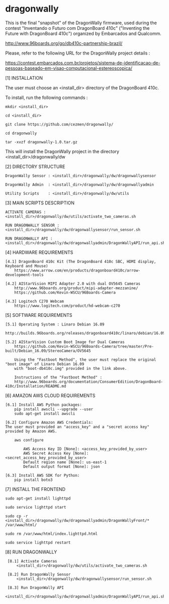 # dragonwally

This is the final "snapshot" of the DragonWally firmware, used during
the contest "Inventando o Futuro com DragonBoard 410c" ("Inventing the Future with DragonBoard 410c") organized by
Embarcados and Qualcomm.

http://www.96boards.org/go/db410c-partnership-brazil/

Please, refer to the following URL for the DragonWally project details :

https://contest.embarcados.com.br/projetos/sistema-de-identificacao-de-pessoas-baseado-em-visao-computacional-estereoscopica/

[1] INSTALLATION

The user must choose an <install_dir> directory of the DragonBoard 410c.

To install, run the following commands :

    mkdir <install_dir>

    cd <install_dir>

    git clone https://github.com/cezmen/dragonwally/

    cd dragonwally

    tar -xvzf dragonwally-1.0.tar.gz

This will install the DragonWally project in the directory <install_dir>/dragonwally/dw


[2] DIRECTORY STRUCTURE

    DragonWally Sensor : <install_dir>/dragonwally/dw/dragonwallysensor

    DragonWally Admin  : <install_dir>/dragonwally/dw/dragonwallyadmin

    Utility Scripts    : <install_dir>/dragonwally/dw/utils


[3] MAIN SCRIPTS DESCRIPTION

    ACTIVATE CAMERAS :  <install_dir>/dragonwally/dw/utils/activate_two_cameras.sh

    RUN DRAGONWALLY SENSOR : <install_dir>/dragonwally/dw/dragonwallysensor/run_sensor.sh

    RUN DRAGONWALLY API : <install_dir>/dragonwally/dw/dragonwallyadmin/DragonWallyAPI/run_api.sh


[4] HARDWARE REQUIREMENTS 

    [4.1] DragonBoard 410c Kit (The DragonBoard 410c SBC, HDMI display, Keyboard and Mouse)
        https://www.arrow.com/en/products/dragonboard410c/arrow-development-tools
    
    [4.2] AIStarVision MIPI Adapter 2.0 with dual OV5645 Cameras
        http://www.96boards.org/product/mipi-adapter-mezzanine/
        https://github.com/Kevin-WSCU/96Boards-Camera
    
    [4.3] Logitech C270 Webcam
        https://www.logitech.com/product/hd-webcam-c270


[5] SOFTWARE REQUIREMENTS

    [5.1] Operating System : Linaro Debian 16.09
        http://builds.96boards.org/releases/dragonboard410c/linaro/debian/16.09/

    [5.2] AIStarVision Custom Boot Image for Dual Cameras
        https://github.com/Kevin-WSCU/96Boards-Camera/tree/master/Pre-built/Debian_16.09/StereoCamera/OV5645

        Using the "Fastboot Method", the user must replace the original "boot image" of Linaro Debian 16.09 
        with "boot-db410c.img" provided in the link above.

        Instructions of the "Fastboot Method" :
        http://www.96boards.org/documentation/ConsumerEdition/DragonBoard-410c/Installation/README.md


[6] AMAZON AWS CLOUD REQUIREMENTS

    [6.1] Install AWS Python packages:
        pip install awscli --upgrade --user
        sudo apt-get install awscli

    [6.2] Configure Amazon AWS Credentials:
    The user must provided an "access_key" and a "secret access key" provided by Amazon AWS.

        aws configure
        
            AWS Access Key ID [None]: <access_key_provided_by_user>
            AWS Secret Access Key [None]: <secret_access_key_provided_by_user>
            Default region name [None]: us-east-1
            Default output format [None]: json

    [6.3] Install AWS SDK for Python:
        pip install boto3 
 
[7] INSTALL THE FRONTEND

    sudo apt-get install lighttpd
    
    sudo service lighttpd start
    
    sudo cp -r <install_dir>/dragonwally/dw/dragonwallyadmin/DragonWallyFront/* /var/www/html/

    sudo rm /var/www/html/index.lighttpd.html
    
    sudo service lighttpd restart
    
 [8] RUN DRAGONWALLY
 
     [8.1] Activate Cameras
         <install_dir>/dragonwally/dw/utils/activate_two_cameras.sh
           
     [8.2] Run DragonWally Sensor
         <install_dir>/dragonwally/dw/dragonwallysensor/run_sensor.sh
 
     [8.3] Run DragonWally API
         <install_dir>/dragonwally/dw/dragonwallyadmin/DragonWallyAPI/run_api.sh
         
         
         
